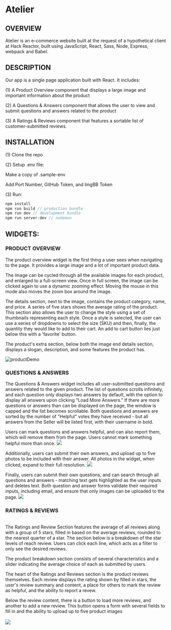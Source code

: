 # Atelier

## OVERVIEW
Atelier is an e-commerce website built at the request of a hypothetical client at Hack Reactor, built using JavaScript, React, Sass, Node, Express, webpack and Babel.

## DESCRIPTION
Our app is a single page application built with React. It includes:

(1) A Product Overview component that displays a large image and important information about the product

(2) A Questions & Answers component that allows the user to view and submit questions and answers related to the product

(3) A Ratings & Reviews component that features a sortable list of customer-submitted reviews.

## INSTALLATION
(1) Clone the repo

(2) Setup .env file:

Make a copy of .sample-env

Add Port Number, GitHub Token, and ImgBB Token

(3) Run:
```javascript
npm install
npm run build // production bundle
npm run dev // development bundle
npm run server:dev // nodemon
```
## WIDGETS:

### PRODUCT OVERVIEW
The product overview widget is the first thing a user sees when navigating to the page. It provides a large image and a lot of important product data.

The image can be cycled through all the available images for each product, and enlarged to a full-screen view. Once in full screen, the image can be clicked again to use a dynamic zooming effect. Moving the mouse in this mode also moves the zoom box around the image.

The details section, next to the image, contains the product category, name, and price. A series of five stars shows the average rating of the product. This section also allows the user to change the style using a set of thumbnails representing each style. Once a style is selected, the user can use a series of dropdowns to select the size (SKU) and then, finally, the quantity they would like to add to their cart. An add to cart button lies just below this with a 'favorite' button.

The product's extra section, below both the image end details section, displays a slogan, description, and some features the product has.

![productDemo](https://user-images.githubusercontent.com/54588865/142951830-9c0eb61b-d8d3-40b8-895e-15e3260d793e.gif)

### QUESTIONS & ANSWERS
The Questions & Answers widget includes all user-submitted questions and answers related to the given product. The list of questions scrolls infinitely, and each question only displays two answers by default, with the option to display all answers upon clicking "Load More Answers." If there are more questions or answers than can be displayed on the page, the window is capped and the list becomes scrollable. Both questions and answers are sorted by the number of "Helpful" votes they have received - but all answers from the Seller will be listed first, with their username in bold.

Users can mark questions and answers helpful, and can also report them, which will remove them from the page. Users cannot mark something helpful more than once.
![](QADisplayReportHelpful.gif)

Additionally, users can submit their own answers, and upload up to five photos to be included with their answer. All photos in the widget, when clicked, expand to their full resolution.
![](QASubmitAnswer.gif)

Finally, users can submit their own questions, and can search through all questions and answers - matching text gets highlighted as the user inputs and deletes text. Both question and answer forms validate their required inputs, including email, and ensure that only images can be uploaded to the page.
![](QASubmitQSearch.gif)

### RATINGS & REVIEWS
\
The Ratings and Review Section features the average of all reviews along with a group of 5 stars, filled in based on the average reviews, rounded to the nearest quarter of a star. The section below is a breakdown of the star levels of reach review. Users can click each line, which acts as a filter to only see the desired reviews.

The product breakdown section consists of several characteristics and a slider indicating the average choice of each as submitted by users.

The heart of the Ratings and Reviews section is the product reviews themselves. Each review displays the rating shown by filled in stars, the user's review summary and content, a place for others to mark the review as helpful, and the ability to report a revew.

Below the review content, there is a button to load more reviews, and another to add a new review. This button opens a form with several fields to fill in and the ability to upload up to five product images
\
\
![](ratingsAndReviews.gif)
